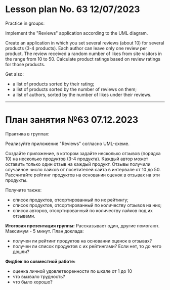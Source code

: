 # Lesson plan No. 63 12/07/2023

Practice in groups:

Implement the "Reviews" application according to the UML diagram.

Create an application in which you set several reviews (about 10) for several products (3-4 products).
Each author can leave only one review per product. The review received a random number of likes
from site visitors in the range from 10 to 50.
Calculate product ratings based on review ratings for those products.

Get also:
- a list of products sorted by their rating;
- a list of products sorted by the number of reviews on them;
- a list of authors, sorted by the number of likes under their reviews.

___________________________________________

# План занятия №63 07.12.2023

Практика в группах:

Реализуйте приложение "Reviews" согласно UML-схеме.

Создайте приложение, в котором задайте несколько отзывов (порядка 10) на несколько продуктов (3-4 продукта).
Каждый автор может оставить только один отзыв на каждый продукт. Отзывы получили случайное число лайков
от посетителей сайта в интервале от 10 до 50.
Рассчитайте рейтинг продуктов на основании оценок в отзывах на эти продукты. 

Получите также:
- список продуктов, отсортированный по их рейтингу;
- список продуктов, отсортированный по количеству отзывов на них;
- список авторов, отсортированный по количеству лайков под их отзывами.


**Итоговая презентация группы:**
Рассказывает один, другие помогают. Максимум - 5 минут.
План доклада:
- получен ли рейтинг продуктов на основании оценок в отзывах?
- получен ли список продуктов с их рейтингами?
Если нет, то до чего дошли? 

**Фидбек по совместной работе:**
- оценка личной удовлетворенности по шкале от 1 до 10
- что вызвало трудность?
- что было хорошо?

                     
                                      

